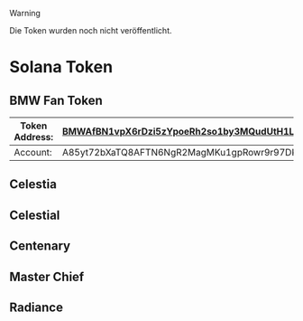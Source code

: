 > [!WARNING]
> Die Token wurden noch nicht veröffentlicht.

# Solana Token
## BMW Fan Token
| Token Address:| [BMWAfBN1vpX6rDzi5zYpoeRh2so1by3MQudUtH1LkUmK](https://explorer.solana.com/address/BMWAfBN1vpX6rDzi5zYpoeRh2so1by3MQudUtH1LkUmK?cluster=devnet)|
|----------|----------|
| Account:| A85yt72bXaTQ8AFTN6NgR2MagMKu1gpRowr9r97DK2py|

## Celestia
## Celestial
## Centenary
## Master Chief
## Radiance
